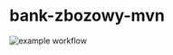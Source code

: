 # bank-zbozowy-mvn
![example workflow](https://github.com/KonradLeonhard/bank-zbozowy-mvn/actions/workflows/.github/workflows/ci.yml/badge.svg)
